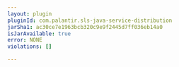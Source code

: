 ```yaml
---
layout: plugin
pluginId: com.palantir.sls-java-service-distribution
jarSha1: ac30ce7e1963bcb320c9e9f2445d7ff036eb14a0
isJarAvailable: true
error: NONE
violations: []

---
```

